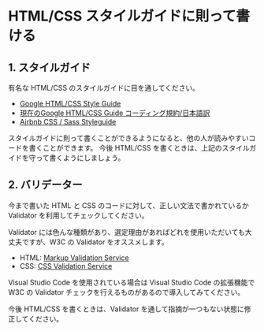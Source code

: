 # HTML/CSS スタイルガイドに則って書ける

## 1. スタイルガイド

有名な HTML/CSS のスタイルガイドに目を通してください。

- [Google HTML/CSS Style Guide](https://google.github.io/styleguide/htmlcssguide.html)
- [現在のGoogle HTML/CSS Guide コーディング規約/日本語訳](https://fueru.info/design/html-css/google-styleguide/)
- [Airbnb CSS / Sass Styleguide](https://github.com/airbnb/css)

スタイルガイドに則って書くことができるようになると、他の人が読みやすいコードを書くことができます。
今後 HTML/CSS を書くときは、上記のスタイルガイドを守って書くようにしましょう。

## 2. バリデーター

今まで書いた HTML と CSS のコードに対して、正しい文法で書かれているか Validator を利用してチェックしてください。

Validator には色んな種類があり、選定理由があればどれを使用いただいても大丈夫ですが、W3C の Validator をオススメします。

- HTML: [Markup Validation Service](https://validator.w3.org/)
- CSS: [CSS Validation Service](https://jigsaw.w3.org/css-validator/validator.html.ja)

Visual Studio Code を使用されている場合は Visual Studio Code の拡張機能で W3C の Validator チェックを行えるものがあるので導入してみてください。

今後 HTML/CSS を書くときは、Validator を通して指摘が一つもない状態に修正してください。